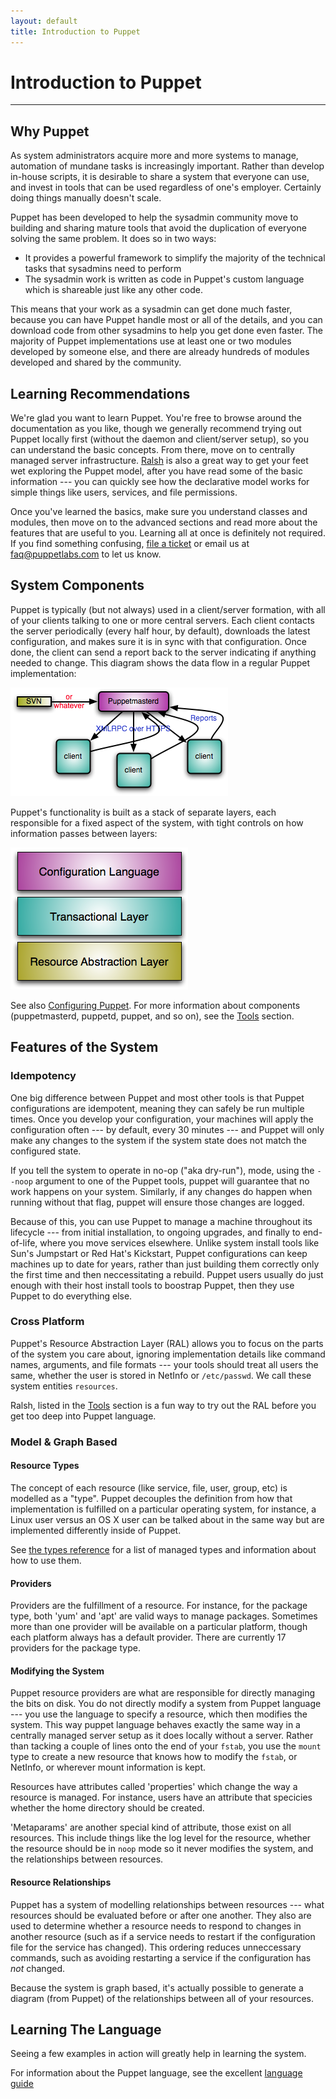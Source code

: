 ```yaml
---
layout: default
title: Introduction to Puppet
---
```


Introduction to Puppet
======================

* * *

Why Puppet
----------

As system administrators acquire more and more systems to manage, automation
of mundane tasks is increasingly important.  Rather than develop in-house
scripts, it is desirable to share a system that everyone can use, and invest
in tools that can be used regardless of one's employer.  Certainly doing
things manually doesn't scale.

Puppet has been developed to help the sysadmin community move to
building and sharing mature tools that avoid the duplication of
everyone solving the same problem. It does so in two ways:

-   It provides a powerful framework to simplify the majority of
    the technical tasks that sysadmins need to perform
-   The sysadmin work is written as code in Puppet's custom
    language which is shareable just like any other code.

This means that your work as a sysadmin can get done much faster,
because you can have Puppet handle most or all of the details, and
you can download code from other sysadmins to help you get done
even faster. The majority of Puppet implementations use at least
one or two modules developed by someone else, and there are already
hundreds of modules developed and shared by the community.

Learning Recommendations
------------------------

We're glad you want to learn Puppet.  You're free to browse around the documentation as you like, though we generally recommend trying out Puppet locally first (without the
daemon and client/server setup), so you
can understand the basic concepts.  From there, move on to
centrally managed server infrastructure.   [Ralsh](./tools.html)
is also a great way to get your feet wet exploring the Puppet model,
after you have read some of the basic information --- you can quickly see how
the declarative model works for simple things like users, services, and file permissions.

Once you've learned the basics, make sure you understand classes and modules,
then move on to the advanced sections and read more about the features
that are useful to you.  Learning all at once is definitely not required.
If you find something confusing, [file a ticket](http://docs.puppetlabs.com/contribute.html#filing-tickets) or email us at <faq@puppetlabs.com> to let us know.

System Components
-----------------

Puppet is typically (but not always) used in a client/server formation, with all
of your clients talking to one or more central servers. Each client
contacts the server periodically (every half hour, by default),
downloads the latest configuration, and makes sure it is in sync with
that configuration.  Once done, the client can send a report back to the
server indicating if anything needed to change. This diagram shows
the data flow in a regular Puppet implementation:

![image](/images/Puppet_Star.png)

Puppet's functionality is built as a stack of separate layers, each
responsible for a fixed aspect of the system, with tight controls
on how information passes between layers:

![image](/images/Puppet_Layers.png)

See also [Configuring Puppet](./configuring.html).  For more information about components (puppetmasterd, puppetd, puppet, and so on), see the [Tools](/guides/tools.html) section.

Features of the System
----------------------

### Idempotency

One big difference between Puppet and most other tools is
that Puppet configurations are idempotent, meaning they can safely
be run multiple times. Once you develop your configuration, your
machines will apply the configuration often --- by default, every 30
minutes --- and Puppet will only make any changes to the system if
the system state does not match the configured state.

If you tell the system to operate in no-op ("aka
dry-run"), mode, using the `--noop` argument to one of the Puppet
tools, puppet will guarantee that no work happens on
your system. Similarly, if any changes do happen when running
without that flag, puppet will ensure those changes are logged.

Because of this, you can use Puppet to manage a machine throughout its
lifecycle --- from initial installation, to ongoing upgrades, and
finally to end-of-life, where you move services elsewhere. Unlike
system install tools like Sun's Jumpstart or Red Hat's Kickstart,
Puppet configurations can keep machines up to date for years,
rather than just building them correctly only the first time
and then neccessitating a rebuild.  Puppet users usually do just enough with
their host install tools to boostrap Puppet, then they use
Puppet to do everything else.

### Cross Platform

Puppet's Resource Abstraction Layer (RAL) allows you to focus on the parts of the system
you care about, ignoring implementation details like command
names, arguments, and file formats --- your tools should treat all
users the same, whether the user is stored in NetInfo or
`/etc/passwd`.  We call these system entities
`resources`.

Ralsh, listed in the [Tools](./tools.html) section is a fun way to
try out the RAL before you get too deep into Puppet language.

### Model & Graph Based

#### Resource Types

The concept of each resource (like service, file, user, group, etc) is modelled as a "type".
Puppet decouples the definition from how
that implementation is fulfilled on a particular operating system,
for instance, a Linux user versus an OS X user can be talked about in the same way
but are implemented differently inside of Puppet.

See [the types reference](/references/latest/type.html) for a list of managed types
and information about how to use them.

#### Providers

Providers are the fulfillment of a resource.  For instance, for
the package type, both 'yum' and 'apt' are valid ways to manage
packages.  Sometimes more than one provider will be available
on a particular platform, though each platform always has
a default provider.  There are currently 17 providers
for the package type.

#### Modifying the System

Puppet resource providers are what are responsible for directly managing the
bits on disk. You do not directly modify a system from Puppet language
--- you use the language to specify a resource, which then
modifies the system.   This way puppet language behaves exactly the same
way in a centrally managed server setup as it does locally without a server.
Rather than tacking a couple of lines onto
the end of your `fstab`, you use the `mount` type to create a new
resource that knows how to modify the `fstab`, or NetInfo, or
wherever mount information is kept.

Resources have attributes called 'properties' which change
the way a resource is managed.  For instance, users have an
attribute that specicies whether the home directory should
be created.

'Metaparams' are another special kind of attribute, those exist on
all resources.  This include things like
the log level for the resource, whether the resource should be in
`noop` mode so it never modifies the system, and the relationships
between resources.

#### Resource Relationships

Puppet has a system of modelling relationships between resources
--- what resources should be evaluated before or after one another.
They also are used to determine whether a resource needs to respond to changes in
another resource (such as if a service needs to restart if the configuration
file for the service has changed).  This ordering reduces unneccessary commands,
such as avoiding restarting a service
if the configuration has *not* changed.

Because the system is graph based, it's actually possible to generate a diagram
(from Puppet) of the relationships between all of your resources.

Learning The Language
---------------------

Seeing a few examples in action will greatly help in learning the system.

For information about the Puppet language, see the excellent
[language guide](./language_guide.html)


